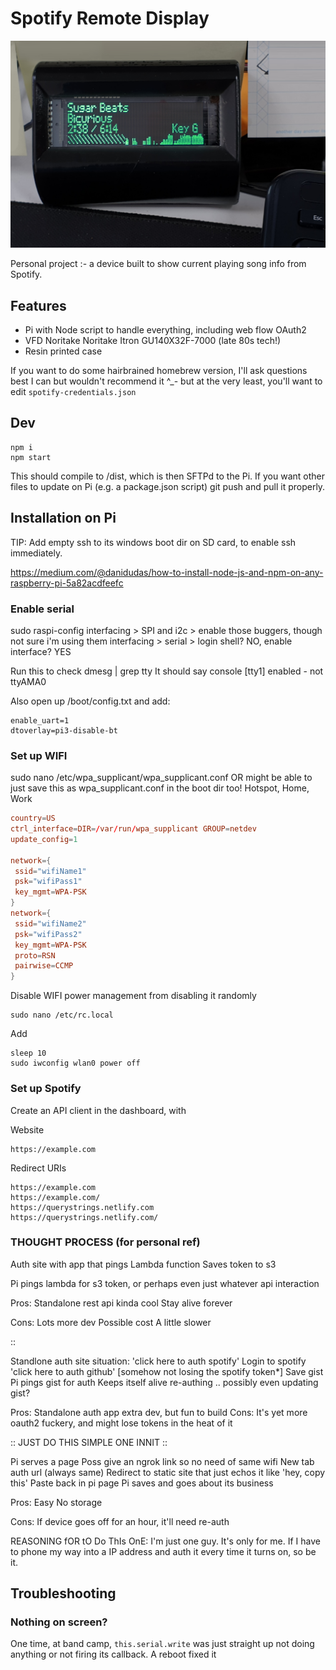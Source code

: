 # Spotify Remote Display

![Spotify Remote](spotify-remote.jpg)

Personal project :- a device built to show current playing song info from Spotify.

## Features

- Pi with Node script to handle everything, including web flow OAuth2
- VFD Noritake Noritake Itron GU140X32F-7000 (late 80s tech!)
- Resin printed case

If you want to do some hairbrained homebrew version, I'll ask questions best I can but wouldn't recommend it ^\_- but at the very least, you'll want to edit `spotify-credentials.json`

## Dev

    npm i
    npm start

This should compile to /dist, which is then SFTPd to the Pi.
If you want other files to update on Pi (e.g. a package.json script) git push and pull it properly.

## Installation on Pi

TIP: Add empty ssh to its windows boot dir on SD card, to enable ssh immediately.

https://medium.com/@danidudas/how-to-install-node-js-and-npm-on-any-raspberry-pi-5a82acdfeefc

### Enable serial

sudo raspi-config
interfacing > SPI and i2c > enable those buggers, though not sure i'm using them
interfacing > serial > login shell? NO, enable interface? YES

Run this to check
dmesg | grep tty
It should say console [tty1] enabled - not ttyAMA0

Also open up /boot/config.txt and add:

    enable_uart=1
    dtoverlay=pi3-disable-bt

### Set up WIFI

sudo nano /etc/wpa_supplicant/wpa_supplicant.conf
OR might be able to just save this as wpa_supplicant.conf in the boot dir too!
Hotspot, Home, Work

```conf
country=US
ctrl_interface=DIR=/var/run/wpa_supplicant GROUP=netdev
update_config=1

network={
 ssid="wifiName1"
 psk="wifiPass1"
 key_mgmt=WPA-PSK
}
network={
 ssid="wifiName2"
 psk="wifiPass2"
 key_mgmt=WPA-PSK
 proto=RSN
 pairwise=CCMP
}
```

Disable WIFI power management from disabling it randomly

    sudo nano /etc/rc.local

Add

    sleep 10
    sudo iwconfig wlan0 power off

### Set up Spotify

Create an API client in the dashboard, with

Website

    https://example.com

Redirect URIs

    https://example.com
    https://example.com/
    https://querystrings.netlify.com
    https://querystrings.netlify.com/

### THOUGHT PROCESS (for personal ref)

Auth site with app that pings
Lambda function
Saves token to s3

Pi pings lambda for s3 token, or perhaps even just whatever api interaction

Pros:
Standalone rest api kinda cool
Stay alive forever

Cons:
Lots more dev
Possible cost
A little slower

::

Standlone auth site situation:
'click here to auth spotify'
Login to spotify
'click here to auth github'
[somehow not losing the spotify token*]
Save gist
Pi pings gist for auth
Keeps itself alive re-authing .. possibly even updating gist?

Pros:
Standalone auth app extra dev, but fun to build
Cons:
It's yet more oauth2 fuckery, and might lose tokens in the heat of it

:: JUST DO THIS SIMPLE ONE INNIT ::

Pi serves a page
Poss give an ngrok link so no need of same wifi
New tab auth url (always same)
Redirect to static site that just echos it like 'hey, copy this'
Paste back in pi page
Pi saves and goes about its business

Pros:
Easy
No storage

Cons:
If device goes off for an hour, it'll need re-auth

REASONING fOR tO Do ThIs OnE:
I'm just one guy. It's only for me. If I have to phone my way into a IP address and auth it every time it turns on, so be it.

## Troubleshooting

### Nothing on screen?

One time, at band camp, `this.serial.write` was just straight up not doing anything or not firing its callback. A reboot fixed it
